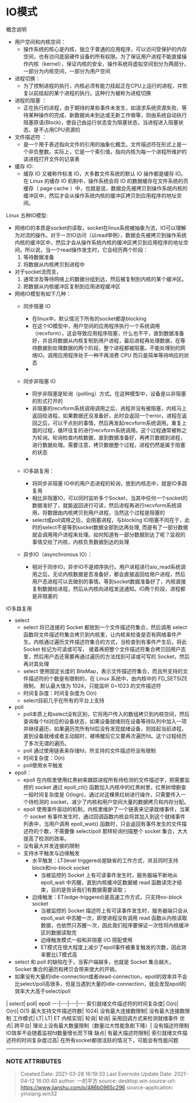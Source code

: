 # IO模式
概念说明
  * 用户空间和内核空间：
    * 操作系统的核心是内核，独立于普通的应用程序，可以访问受保护的内存空间，也有访问底层硬件设备的所有权限。为了保证用户进程不能直接操作内核（kernel），保证内核的安全，操作系统将虚拟空间划分为两部分，一部分为内核空间，一部分为用户空间
  * 进程切换：
    * 为了控制进程的执行，内核必须有能力挂起正在CPU上运行的进程，并恢复以前挂起的某个进程的执行。这种行为被称为进程切换
  * 进程的阻塞 ：
    *  正在执行的进程，由于期待的某些事件未发生，如请求系统资源失败、等待某种操作的完成、新数据尚未到达或无新工作做等，则由系统自动执行阻塞原语(Block)，使自己由运行状态变为阻塞状态，当进程进入阻塞状态，是不占用CPU资源的
  * 文件描述符 ：
    * 是一个用于表述指向文件的引用的抽象化概念。文件描述符在形式上是一个非负整数。实际上，它是一个索引值，指向内核为每一个进程所维护的该进程打开文件的记录表
  * 缓存 IO:
    * 缓存 IO 又被称作标准 IO，大多数文件系统的默认 IO 操作都是缓存 IO。在 Linux 的缓存 IO 机制中，操作系统会将 IO 的数据缓存在文件系统的页缓存（ page cache ）中，也就是说，数据会先被拷贝到操作系统内核的缓冲区中，然后才会从操作系统内核的缓冲区拷贝到应用程序的地址空间。






Linux 五种IO模型:
  * 网络IO的本质是socket的读取，socket在linux系统被抽象为流，IO可以理解为对流的操作。对于一次IO访问（以read举例），数据会先被拷贝到操作系统内核的缓冲区中，然后才会从操作系统内核的缓冲区拷贝到应用程序的地址空间。所以说，当一个read操作发生时，它会经历两个阶段：
    1. 等待数据准备
    2. 将数据从内核拷贝到进程中
  * 对于socket流而言，
    1. 通常涉及等待网络上的数据分组到达，然后被复制到内核的某个缓冲区。
    2.  把数据从内核缓冲区复制到应用进程缓冲区
  * 网络IO模型有如下几种：
    * 同步阻塞 IO
      * 在linux中，默认情况下所有的socket都是blocking
      * 在这个IO模型中，用户空间的应用程序执行一个系统调用（recvform），这会导致应用程序阻塞，什么也不干，直到数据准备好，并且将数据从内核复制到用户进程，最后进程再处理数据，在等待数据到处理数据的两个阶段，整个进程都被阻塞。不能处理别的网络IO。调用应用程序处于一种不再消费 CPU 而只是简单等待响应的状态
      *

    * 同步非阻塞 IO
      * 同步非阻塞是轮询（polling）方式。在这种模型中，设备是以非阻塞的形式打开的
      * 非阻塞的recvform系统调用调用之后，进程并没有被阻塞，内核马上返回给进程，如果数据还没准备好，此时会返回一个error。进程在返回之后，可以干点别的事情，然后再发起recvform系统调用。重复上面的过程，循环往复的进行recvform系统调用。这个过程通常被称之为轮询。轮询检查内核数据，直到数据准备好，再拷贝数据到进程，进行数据处理。需要注意，拷贝数据整个过程，进程仍然是属于阻塞的状态
      *

    * IO多路复用：
      * 将同步非阻塞 IO中的用户态进程的轮询，放到内核态中，就是IO多路复用
      * 相比非阻塞IO，可以同时监听多个Socket，当其中任何一个socket的数据准好了，就能返回进行可读，然后进程再进行recvform系统调用，将数据由内核拷贝到用户进程，当然这个过程是阻塞的
      * select或poll调用之后，会阻塞进程，与blocking IO阻塞不同在于，此时的select不是等到socket数据全部到达再处理, 而是有了一部分数据就会调用用户进程来处理。如何知道有一部分数据到达了呢？监视的事情交给了内核，内核负责数据到达的处理
    * 异步IO（asynchronous IO）：
      * 相对于同步IO，异步IO不是顺序执行。用户进程进行aio_read系统调用之后，无论内核数据是否准备好，都会直接返回给用户进程，然后用户态进程可以去做别的事情。等到socket数据准备好了，内核直接复制数据给进程，然后从内核向进程发送通知。IO两个阶段，进程都是非阻塞的




IO多路复用


  * select
    * select 将已连接的 Socket 都放到一个文件描述符集合，然后调用 select 函数将文件描述符集合拷贝到内核里，让内核来检查是否有网络事件产生。内核通过遍历文件描述符集合的方式，当检查到有事件产生后，将此 Socket 标记为可读或可写， 接着再把整个文件描述符集合拷贝回用户态里，然后用户态还需要再通过遍历的方法找到可读或可写的 Socket，然后再对其处理
    * select 使用固定长度的 BitsMap，表示文件描述符集合，而且所支持的文件描述符的个数是有限制的，在 Linux 系统中，由内核中的 FD_SETSIZE 限制， 默认最大值为 1024，只能监听 0~1023 的文件描述符
    * 时间复杂度：时间复杂度为 O(n)
    * select目前几乎在所有的平台上支持
  * poll
    * poll本质上和select没有区别，它将用户传入的数组拷贝到内核空间，然后查询每个fd对应的设备状态，如果设备就绪则在设备等待队列中加入一项并继续遍历，如果遍历完所有fd后没有发现就绪设备，则挂起当前进程，直到设备就绪或者主动超时，被唤醒后它又要再次遍历fd。这个过程经历了多次无谓的遍历。
    * poll 通过使用链表来存储fd，所支持的文件描述符没有限制
    * 时间复杂度：O(n)
    * poll使用水平触发
  * epoll：
    * epoll 在内核里使用红黑树来跟踪进程所有待检测的文件描述字，把需要监控的 socket 通过 epoll_ctl() 函数加入内核中的红黑树里，红黑树增删查一般时间复杂度是 O(logn)，通过对这棵黑红树进行操作，只需要传入一个待检测的 socket，减少了内核和用户空间大量的数据拷贝和内存分配。
    * epoll 使用事件驱动的机制，内核里维护了一个链表来记录就绪事件，当某个 socket 有事件发生时，通过回调函数内核会将其加入到这个就绪事件列表中，当用户调用 epoll_wait() 函数时，只会返回有事件发生的文件描述符的个数，不需要像 select/poll 那样轮询扫描整个 socket 集合，大大提高了检测的效率。
    * 没有最大并发连接的限制
    * 支持水平触发与边缘触发
      * 水平触发：LT(level triggered)是缺省的工作方式，并且同时支持block和no-block socket
        * 当被监控的 Socket 上有可读事件发生时，服务器端不断地从 epoll_wait 中苏醒，直到内核缓冲区数据被 read 函数读完才结束，目的是告诉我们有数据需要读取；
      * 边缘触发：ET(edge-triggered)是高速工作方式，只支持no-block socket
        * 当被监控的 Socket 描述符上有可读事件发生时，服务器端只会从 epoll_wait 中苏醒一次，即使进程没有调用 read 函数从内核读取数据，也依然只苏醒一次，因此我们程序要保证一次性将内核缓冲区的数据读取完
        * 边缘触发模式一般和非阻塞 I/O 搭配使用
        * ET模式在很大程度上减少了epoll事件被重复触发的次数，因此效率要比LT模式高
  * select 和 poll 的缺陷在于，当客户端越多，也就是 Socket 集合越大，Socket 集合的遍历和拷贝会带来很大的开销，
  * 如果没有大量的idle-connection或者dead-connection，epoll的效率并不会比select/poll高很多，但是当遇到大量的idle-connection，就会发现epoll的效率大大高于select/poll

| select| poll| epoll
---|---|---|---
索引就绪文件描述符的时间复杂度| O(n)| O(n)| O(1)
最大支持文件描述符数| 1024| 没有最大连接数限制| 没有最大连接数限制
工作模式| LT| LT| ET
内核实现| 轮询| 轮询| 采用回调方式来检测就绪事件
优点| 跨平台| 理论上没有最大数量限制（数量过大性能急剧下降）| 没有描述符限制IO效率不会随着监视fd数量增长而下降
缺点| 有最大描述符限制| 索引就绪文件描述符的时间复杂度过高| 在所有socket都很活跃的情况下，可能会有性能问题





---
### NOTE ATTRIBUTES
>Created Date: 2021-03-28 16:19:33
>Last Evernote Update Date: 2021-04-12 16:00:40
>author: 一的平方
>source: desktop.win
>source-url: https://www.jianshu.com/p/486b0965c296
>source-application: yinxiang.win32